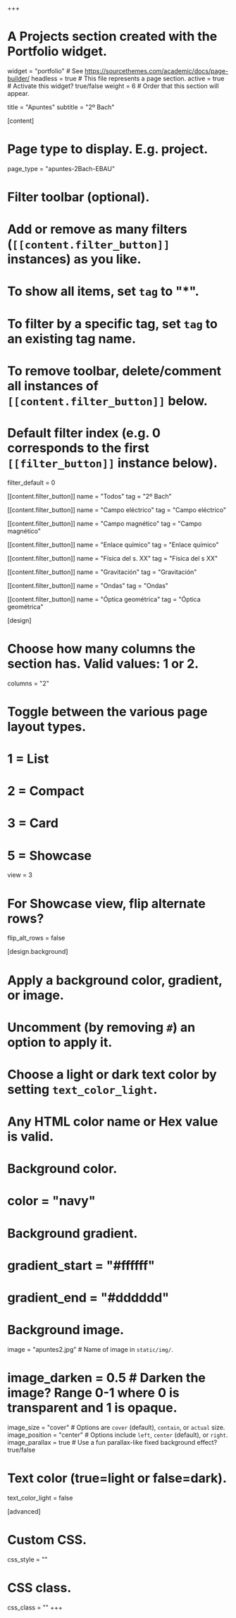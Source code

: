 +++
# A Projects section created with the Portfolio widget.
widget = "portfolio"  # See https://sourcethemes.com/academic/docs/page-builder/
headless = true  # This file represents a page section.
active = true  # Activate this widget? true/false
weight = 6  # Order that this section will appear.

title = "Apuntes"
subtitle = "2º Bach"

[content]
  # Page type to display. E.g. project.
  page_type = "apuntes-2Bach-EBAU"
  
  # Filter toolbar (optional).
  # Add or remove as many filters (`[[content.filter_button]]` instances) as you like.
  # To show all items, set `tag` to "*".
  # To filter by a specific tag, set `tag` to an existing tag name.
  # To remove toolbar, delete/comment all instances of `[[content.filter_button]]` below.
  
  # Default filter index (e.g. 0 corresponds to the first `[[filter_button]]` instance below).
  filter_default = 0
  
  [[content.filter_button]]
    name = "Todos"
    tag = "2º Bach"
	
  [[content.filter_button]]
    name = "Campo eléctrico"
    tag = "Campo eléctrico"		
	
  [[content.filter_button]]
    name = "Campo magnético"
    tag = "Campo magnético"
	
  [[content.filter_button]]
    name = "Enlace químico"
    tag = "Enlace químico"	
	
  [[content.filter_button]]
    name = "Física del s. XX"
    tag = "Física del s XX"
	
  [[content.filter_button]]
    name = "Gravitación"
    tag = "Gravitación"				
	
  [[content.filter_button]]
    name = "Ondas"
    tag = "Ondas"							
	
  [[content.filter_button]]
    name = "Óptica geométrica"
    tag = "Óptica geométrica"									

[design]
  # Choose how many columns the section has. Valid values: 1 or 2.
  columns = "2"

  # Toggle between the various page layout types.
  #   1 = List
  #   2 = Compact
  #   3 = Card
  #   5 = Showcase
  view = 3

  # For Showcase view, flip alternate rows?
  flip_alt_rows = false

[design.background]
  # Apply a background color, gradient, or image.
  #   Uncomment (by removing `#`) an option to apply it.
  #   Choose a light or dark text color by setting `text_color_light`.
  #   Any HTML color name or Hex value is valid.

  # Background color.
  # color = "navy"
  
  # Background gradient.
  # gradient_start = "#ffffff"
  # gradient_end = "#dddddd"
  
  # Background image.
  image = "apuntes2.jpg"  # Name of image in `static/img/`.
  # image_darken = 0.5  # Darken the image? Range 0-1 where 0 is transparent and 1 is opaque.
  image_size = "cover"  #  Options are `cover` (default), `contain`, or `actual` size.
  image_position = "center"  # Options include `left`, `center` (default), or `right`.
  image_parallax = true  # Use a fun parallax-like fixed background effect? true/false
  
  # Text color (true=light or false=dark).
  text_color_light = false
  
[advanced]
 # Custom CSS. 
 css_style = ""
 
 # CSS class.
 css_class = ""
+++

